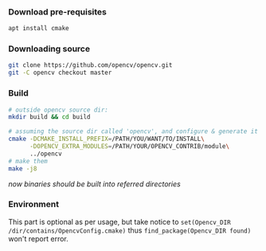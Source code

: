 ### Download pre-requisites
~~~bash
apt install cmake
~~~
### Downloading source
~~~bash
git clone https://github.com/opencv/opencv.git
git -C opencv checkout master
~~~
### Build
~~~bash
# outside opencv source dir:
mkdir build && cd build

# assuming the source dir called 'opencv', and configure & generate it
cmake -DCMAKE_INSTALL_PREFIX=/PATH/YOU/WANT/TO/INSTALL\
      -DOPENCV_EXTRA_MODULES=/PATH/YOUR/OPENCV_CONTRIB/module\
      ../opencv
# make them
make -j8
~~~

_now binaries should be built into referred directories_
### Environment
This part is optional as per usage, but take notice to `set(Opencv_DIR /dir/contains/OpencvConfig.cmake)` thus `find_package(Opencv_DIR found)` won't report error.
